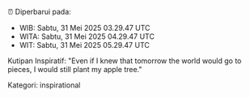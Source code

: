 ⏰ Diperbarui pada:
- WIB: Sabtu, 31 Mei 2025 03.29.47 UTC
- WITA: Sabtu, 31 Mei 2025 04.29.47 UTC
- WIT: Sabtu, 31 Mei 2025 05.29.47 UTC

Kutipan Inspiratif:
"Even if I knew that tomorrow the world would go to pieces, I would still plant my apple tree."


Kategori: inspirational

